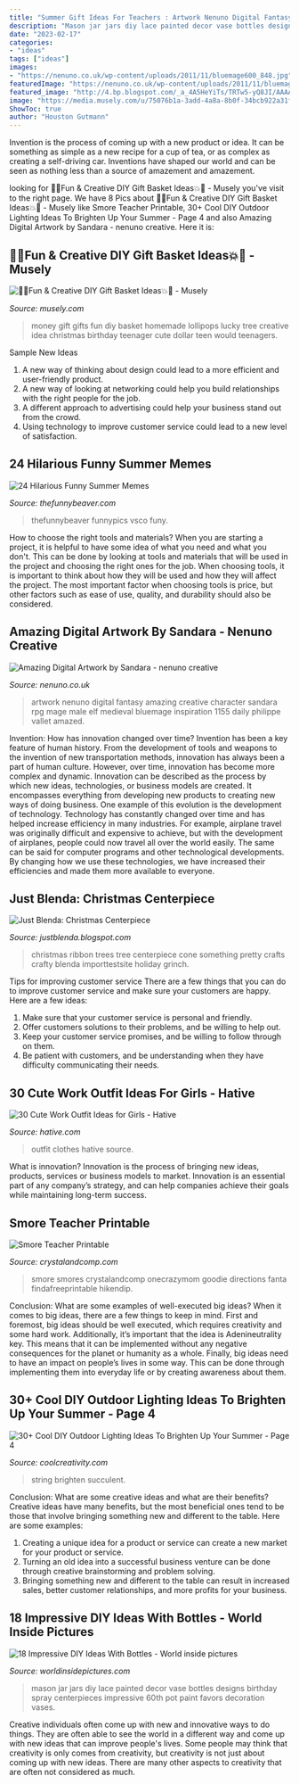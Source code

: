 ```yaml
---
title: "Summer Gift Ideas For Teachers : Artwork Nenuno Digital Fantasy Amazing Creative Character Sandara Rpg Mage Male Elf Medieval Bluemage Inspiration 1155 Daily Philippe Vallet Amazed"
description: "Mason jar jars diy lace painted decor vase bottles designs birthday spray centerpieces impressive 60th pot paint favors decoration vases"
date: "2023-02-17"
categories:
- "ideas"
tags: ["ideas"]
images:
- "https://nenuno.co.uk/wp-content/uploads/2011/11/bluemage600_848.jpg"
featuredImage: "https://nenuno.co.uk/wp-content/uploads/2011/11/bluemage600_848.jpg"
featured_image: "http://4.bp.blogspot.com/_a_4A5HeYiTs/TRTw5-yQ8JI/AAAAAAAAHMk/QpFkAvA_8O4/s1600/DSC02891.JPG"
image: "https://media.musely.com/u/75076b1a-3add-4a8a-8b0f-34bcb922a31f.jpg"
ShowToc: true
author: "Houston Gutmann"
---
```



Invention is the process of coming up with a new product or idea. It can be something as simple as a new recipe for a cup of tea, or as complex as creating a self-driving car. Inventions have shaped our world and can be seen as nothing less than a source of amazement and amazement.

	

		
looking for 🎉💥Fun &amp; Creative DIY Gift Basket Ideas💥🎉 - Musely you've visit to the right page. We have 8 Pics about 🎉💥Fun &amp; Creative DIY Gift Basket Ideas💥🎉 - Musely like Smore Teacher Printable, 30+ Cool DIY Outdoor Lighting Ideas To Brighten Up Your Summer - Page 4 and also Amazing Digital Artwork by Sandara - nenuno creative. Here it is:
		
    
## 🎉💥Fun &amp; Creative DIY Gift Basket Ideas💥🎉 - Musely

<img loading=lazy src="https://media.musely.com/u/75076b1a-3add-4a8a-8b0f-34bcb922a31f.jpg" onerror="this.onerror=null;this.src='https://tse1.mm.bing.net/th?id=OIP.eDWuXRKqqy19hadGwV6WlQHaLI&amp;pid=15.1';" alt="🎉💥Fun &amp; Creative DIY Gift Basket Ideas💥🎉 - Musely">

_Source: musely.com_

>money gift gifts fun diy basket homemade lollipops lucky tree creative idea christmas birthday teenager cute dollar teen would teenagers. 

	

Sample New Ideas
1. A new way of thinking about design could lead to a more efficient and user-friendly product.
2. A new way of looking at networking could help you build relationships with the right people for the job.
3. A different approach to advertising could help your business stand out from the crowd.
4. Using technology to improve customer service could lead to a new level of satisfaction.

    
## 24 Hilarious Funny Summer Memes

<img loading=lazy src="https://thefunnybeaver.com/wp-content/uploads/2018/07/funy-happy-unstitck.jpg" onerror="this.onerror=null;this.src='https://tse1.mm.bing.net/th?id=OIP.AFoUgtuQKJNF2sRb1X_95QAAAA&amp;pid=15.1';" alt="24 Hilarious Funny Summer Memes">

_Source: thefunnybeaver.com_

>thefunnybeaver funnypics vsco funy. 

	

How to choose the right tools and materials?
When you are starting a project, it is helpful to have some idea of what you need and what you don't. This can be done by looking at tools and materials that will be used in the project and choosing the right ones for the job. When choosing tools, it is important to think about how they will be used and how they will affect the project. The most important factor when choosing tools is price, but other factors such as ease of use, quality, and durability should also be considered.

    
## Amazing Digital Artwork By Sandara - Nenuno Creative

<img loading=lazy src="https://nenuno.co.uk/wp-content/uploads/2011/11/bluemage600_848.jpg" onerror="this.onerror=null;this.src='https://tse1.mm.bing.net/th?id=OIP.rHgAiujja55MW2nT7nt8swHaKd&amp;pid=15.1';" alt="Amazing Digital Artwork by Sandara - nenuno creative">

_Source: nenuno.co.uk_

>artwork nenuno digital fantasy amazing creative character sandara rpg mage male elf medieval bluemage inspiration 1155 daily philippe vallet amazed. 

	

Invention: How has innovation changed over time?
Invention has been a key feature of human history. From the development of tools and weapons to the invention of new transportation methods, innovation has always been a part of human culture. However, over time, innovation has become more complex and dynamic. Innovation can be described as the process by which new ideas, technologies, or business models are created. It encompasses everything from developing new products to creating new ways of doing business.
One example of this evolution is the development of technology. Technology has constantly changed over time and has helped increase efficiency in many industries. For example, airplane travel was originally difficult and expensive to achieve, but with the development of airplanes, people could now travel all over the world easily. The same can be said for computer programs and other technological developments. By changing how we use these technologies, we have increased their efficiencies and made them more available to everyone.

    
## Just Blenda: Christmas Centerpiece

<img loading=lazy src="http://4.bp.blogspot.com/_a_4A5HeYiTs/TRTw5-yQ8JI/AAAAAAAAHMk/QpFkAvA_8O4/s1600/DSC02891.JPG" onerror="this.onerror=null;this.src='https://tse1.mm.bing.net/th?id=OIP.4Q5t5pnF0FqmCiSPVw0o6gHaJ4&amp;pid=15.1';" alt="Just Blenda: Christmas Centerpiece">

_Source: justblenda.blogspot.com_

>christmas ribbon trees tree centerpiece cone something pretty crafts crafty blenda importtestsite holiday grinch. 

	

Tips for improving customer service
There are a few things that you can do to improve customer service and make sure your customers are happy. Here are a few ideas:
1. Make sure that your customer service is personal and friendly.
2. Offer customers solutions to their problems, and be willing to help out.
3. Keep your customer service promises, and be willing to follow through on them.
4. Be patient with customers, and be understanding when they have difficulty communicating their needs.

    
## 30 Cute Work Outfit Ideas For Girls - Hative

<img loading=lazy src="https://hative.com/wp-content/uploads/2015/02/work-outfit-ideas/2-cute-work-outfit-ideas-for-girls.jpg" onerror="this.onerror=null;this.src='https://tse4.mm.bing.net/th?id=OIP.aUaQlZhrYSzlL2ysEzIY7AHaLH&amp;pid=15.1';" alt="30 Cute Work Outfit Ideas for Girls - Hative">

_Source: hative.com_

>outfit clothes hative source. 

	

What is innovation?
Innovation is the process of bringing new ideas, products, services or business models to market. Innovation is an essential part of any company’s strategy, and can help companies achieve their goals while maintaining long-term success.

    
## Smore Teacher Printable

<img loading=lazy src="https://crystalandcomp.com/wp-content/uploads/2011/05/smore-printable-for-your-teacher.jpg" onerror="this.onerror=null;this.src='https://tse4.mm.bing.net/th?id=OIP.xJswVHwpeJ2urzapXUni_wHaLH&amp;pid=15.1';" alt="Smore Teacher Printable">

_Source: crystalandcomp.com_

>smore smores crystalandcomp onecrazymom goodie directions fanta findafreeprintable hikendip. 

	

Conclusion: What are some examples of well-executed big ideas?
When it comes to big ideas, there are a few things to keep in mind. First and foremost, big ideas should be well executed, which requires creativity and some hard work. Additionally, it’s important that the idea is Adenineutrality key. This means that it can be implemented without any negative consequences for the planet or humanity as a whole. Finally, big ideas need to have an impact on people’s lives in some way. This can be done through implementing them into everyday life or by creating awareness about them.

    
## 30+ Cool DIY Outdoor Lighting Ideas To Brighten Up Your Summer - Page 4

<img loading=lazy src="https://coolcreativity.com/wp-content/uploads/2016/07/Unique-Outdoor-String-Lights.jpg" onerror="this.onerror=null;this.src='https://tse4.mm.bing.net/th?id=OIP.ukEIvgQnRRFApAYN5zmZLwHaGW&amp;pid=15.1';" alt="30+ Cool DIY Outdoor Lighting Ideas To Brighten Up Your Summer - Page 4">

_Source: coolcreativity.com_

>string brighten succulent. 

	

Conclusion: What are some creative ideas and what are their benefits?
Creative ideas have many benefits, but the most beneficial ones tend to be those that involve bringing something new and different to the table. Here are some examples:
1. Creating a unique idea for a product or service can create a new market for your product or service.
2. Turning an old idea into a successful business venture can be done through creative brainstorming and problem solving.
3. Bringing something new and different to the table can result in increased sales, better customer relationships, and more profits for your business.

    
## 18 Impressive DIY Ideas With Bottles - World Inside Pictures

<img loading=lazy src="https://worldinsidepictures.com/wp-content/uploads/2014/01/1247-682x1024.jpg" onerror="this.onerror=null;this.src='https://tse2.mm.bing.net/th?id=OIP.sSMrqidWLG3Y_2t-hzUL9QHaLH&amp;pid=15.1';" alt="18 Impressive DIY Ideas With Bottles - World inside pictures">

_Source: worldinsidepictures.com_

>mason jar jars diy lace painted decor vase bottles designs birthday spray centerpieces impressive 60th pot paint favors decoration vases. 

	

Creative individuals often come up with new and innovative ways to do things. They are often able to see the world in a different way and come up with new ideas that can improve people's lives. Some people may think that creativity is only comes from creativity, but creativity is not just about coming up with new ideas. There are many other aspects to creativity that are often not considered as much.

